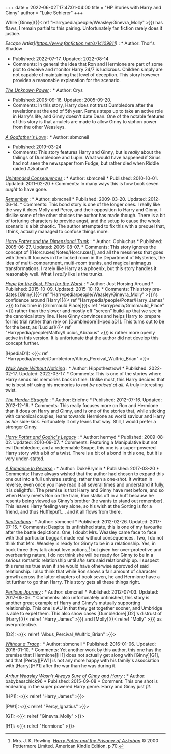 +++
date = 2022-06-02T17:47:01-04:00
title = "HP Stories with Harry and Ginny"
author = "Luke Schierer"
+++

While [Ginny]({{< ref "Harrypedia/people/Weasley/Ginevra_Molly" >}}) has flaws,
I remain partial to this pairing.  Unfortunately fan fiction rarely does it
justice.  

_Escape Artist](https://www.fanfiction.net/s/14109811)_
:  * Author: Thor's Shadow
   * Published: 2022-07-17. Updated: 2022-08-14
   * Comments: In general the idea that Ron and Hermione are part of some plot
     to deceive and monitor Harry 24/7 is ludicrous.  Children simply are not
     capable of maintaining that level of deception.  This story however
     provides a reasonable explanation for the scenario.  

_[The Unknown Power](https://crys.fanficauthors.net/The_Unknown_Power/)_
:  * Author: Crys
   * Published: 2005-09-16. Updated: 2005-09-20.
   * Comments: In this story, Harry does not trust Dumbledore after the
     revelations at the end of 5th year.  Remus steps up to take an active role
     in Harry's life, and Ginny doesn't date Dean.  One of the notable features
     of this story is that amulets are made to allow Ginny to siphon power from
     the other Weasleys.

_[A Godfather's Love](https://archiveofourown.org/works/18216887)_
:  * Author: sbmcneil
   * Published: 2019-03-24
   * Comments: This story features Harry and Ginny, but is *really* about the
     failings of Dumbledore and Lupin.  What would have happened if Sirius had
     not seen the newspaper from Fudge, but rather died when Riddle raided
     Azkaban?  

_[Unintended Consequences](https://www.fanfiction.net/s/6365342)_
:   * Author: sbmcneil
    * Published: 2010-10-01. Updated: 2011-02-20
    * Comments: In many ways this is how book seven *ought* to have gone.  

_[Remember](https://www.fanfiction.net/s/4936039)_
:   * Author: sbmcneil
    * Published: 2009-03-20. Updated: 2012-06-14.
    * Comments: This bond story is one of the longer ones.  I really like the
      way it does Molly and Percy, and their opposition to Harry and Ginny.  I
      dislike some of the other choices the author has made though.  There is a
      bit of torturing characters to provide angst, and the setup to cause the
      whole scenario is a bit chaotic.  The author attempted to fix this with a
      prequel that, I think, actually managed to confuse things more.  

_[Harry Potter and the Dimensional Trunk](https://www.fanfiction.net/s/2456938)_
:   * Author: Ophiuchus
    * Published: 2005-06-27. Updated: 2005-08-07. 
    * Comments: This story ignores the concept of [[Horcruxes|Notes/Horcruxes]],
      and all the messiness that goes with them.  It focuses in the locked room
      in the Department of Mysteries, the idea of multi-compartment, multi-room
      trunks, and magical animagus transformations.  I rarely like Harry as a
      phoenix, but this story handles it reasonably well.  What I *really* like
      is the trunks.

_[Hope for the Best, Plan for the Worst](https://siye.co.uk/viewstory.php?sid=130020)_
:   * Author: Just Horsing Around
    * Published: 2015-10-09. Updated: 2015-10-19.
    * Comments: This story pre-dates [Ginny]({{< ref "Harrypedia/people/Weasley/Ginevra_Molly" >}})'s 
      confidence around [Harry]({{< ref "Harrypedia/people/Potter/Harry_James" >}}) 
      to his time in [Grimmauld Place]({{< ref "Harrypedia/Grimmauld_Place" >}}) 
      rather than the slower and mostly off "screen" build-up that we see in
      the canonical story line.  Here Ginny convinces and helps Harry to
      prepare for his trial rather than rely on [Dumbledore][HpediaD1].
      This turns out to be for the best, as [Lucius]({{< ref "Harrypedia/people/Malfoy/Lucius_Abraxus" >}}) 
      is rather more openly active in this version.  It is unfortunate that the
      author did not develop this concept further.

[HpediaD1]: <{{< ref "Harrypedia/people/Dumbledore/Albus_Percival_Wulfric_Brian" >}}>

_[Walk Away Without Noticing](https://www.fanfiction.net/s/14040641/5/Walk-Away-Without-Noticing)_
:   * Author: Hippothestrowl 
    * Published: 2022-02-17. Updated: 2022-03-17.
    * Comments: This is one of the stories where Harry sends his memories back
      in time.  Unlike most, this Harry decides that he is best off using his
      memories to *not be noticed at all.*  A truly interesting twist.

_[The Harder Struggle](https://www.fanfiction.net/s/8326015)_
:   * Author: Ericfmc
    * Published: 2012-07-16. Updated: 2012-12-19.
    * Comments: This really focuses more on Ron and Hermione than it does on
      Harry and Ginny, and is one of the stories that, while sticking with
      canonical couples, leans towards Hermione as world saviour and Harry as
      *her* side-kick.  Fortunately it only leans that way.  Still, I would
      prefer a stronger Ginny. 

_[Harry Potter and Godric's Legacy](https://www.fanfiction.net/s/5270746)_
:   * Author: hermyd
    * Published: 2009-08-02. Updated: 2010-09-07. 
    * Comments: Featuring a Manipulative but not evil Dumbledore, and a
      redeemable Snape, this one is a super-powered Harry story with a bit of a
      twist.  There is a bit of a bond in this one, but it is very under-stated.

_[A Romance In Reverse](https://www.fanfiction.net/s/12413357)_
:   * Author: DukeBrymin
    * Published: 2017-03-20
    * Comments: I have always wished that the author had chosen to expand this
      one out into a full universe setting, rather than a one-shot.  It written
      in reverse, even once you have read it all several times and understand it
      fully, it is delightful.  The premise is that Harry and Ginny have met
      before, and so when Harry meets Ron on the train, Ron stalks off in a huff
      because he resents being viewed as Ginny's brother (he wants to stand out
      remember).  This leaves Harry feeling very alone, so his wish at the
      Sorting is for a friend, and thus Hufflepuff.... and it all flows from
      there. 

_[Realizations](https://www.fanfiction.net/s/7875381)_
:   * Author: sbmcneil
    * Published: 2012-02-26. Updated: 2017-07-15.
    * Comments: Despite its unfinished state, this is one of my favourite after
      the battle depictions.  One, I doubt Mrs. Weasley came face to face with
      that particular boggart made real without consequences.  Two, I do not
      think that Mrs. Weasley is ready for Ginny to be in a relationship.  Yes,
      in book three they talk about love potions,[^220711-1] but given her
      over-protective and overbearing nature, I do not think she will be ready
      for Ginny to be in a *serious* romantic relationship until *she* sets
      said relationship up.  I suspect this remains true even if she would have
      otherwise approved of said relationship.  I also think that while Ron
      shows a fair amount of character growth across the latter chapters of
      book seven, he and Hermione have a lot further to go than Harry.  This
      story gets all these things right. 

[^220711-1]: Mrs. J. K. Rowling.
    _[Harry Potter and the Prisoner of Azkaban](https://www.goodreads.com/book/show/5.Harry_Potter_and_the_Prisoner_of_Azkaban)_
    © 2000 Pottermore Limited. American Kindle Edition.  p 70. 

_[Perilous Journey](https://www.fanfiction.net/s/8281675)_
:   * Author: sbmcneil
    * Published: 2012-07-03. Updated: 2017-05-06.
    * Comments: also unfortunately unfinished, this story is another great
      example of Harry and Ginny's mutually supporting relationship.  This one
      is AU in that they get together sooner, and Umbridge is able to expel
      them.  This also show cases [Dumbledore][D2]'s distrust of [Harry]({{< relref "Harry_James" >}}) 
      and [Molly]({{< relref "Molly" >}}) as overprotective.

[D2]: <{{< relref "Albus_Percival_Wulfric_Brian" >}}>

_[Without a Trace](https://www.fanfiction.net/s/11718442)_
:   * Author: sbmcneil
    *  Published: 2016-01-06. Updated: 2016-01-10.
    * Comments: Yet another work by this author, this one has the premise that
      [Hermione][H1] does not actually get along with [Ginny][G1], and that
      [Percy][PW1] is not any more happy with his family's association with
      [Harry][HP1] after the war than he was during it. 

_[Arthur Weasley Wasn't Always Sure of Ginny and Harry](https://www.fanfiction.net/s/11496613)_
:   * Author: babybasschick96 
    * Published: 2015-09-08
    * Comment: This one shot is endearing in the super powered Harry genre.
      Harry and Ginny just *fit*.

[HP1]: <{{< relref "Harry_James" >}}> 

[PW1]: <{{< relref "Percy_Ignatius" >}}>

[G1]: <{{< relref "Ginevra_Molly" >}}>

[H1]: <{{< relref "Hermione" >}}>
